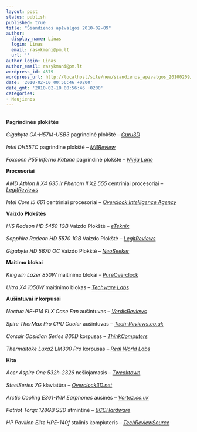 ```yaml
---
layout: post
status: publish
published: true
title: "Šiandienos apžvalgos 2010-02-09"
author:
  display_name: Linas
  login: Linas
  email: rasykmani@pm.lt
  url: ''
author_login: Linas
author_email: rasykmani@pm.lt
wordpress_id: 4579
wordpress_url: http://localhost/site/new/siandienos_apzvalgos_20100209/
date: '2010-02-10 00:56:46 +0200'
date_gmt: '2010-02-10 00:56:46 +0200'
categories:
- Naujienos
---
```

<p>
<br /><b>Pagrindinės plokštės</b><br />
<br /><i> Gigabyte GA-H57M-USB3 </i> pagrindinė plokštė – <i><a class="ns" href="http://www.guru3d.com/article/gigabyte-ga-h57m-usb3-review/">Guru3D</a></i><br />
<br /><i> Intel DH55TC </i> pagrindinė plokštė – <i><a class="ns" href="http://www.mbreview.com/mbr-reviews/1323-intel-dh55tc.html">MBReview </a></i><br />
<br /><i> Foxconn P55 Inferno Katana </i> pagrindinė plokštė – <i><a class="ns" href="http://www.ninjalane.com/reviews/motherboards/katana"> Ninja Lane </a></i></p>
<p><b>Procesoriai</b><br />
<br /><i> AMD Athlon II X4 635 ir Phenom II X2 555 </i> centriniai procesoriai – <i><a class="ns" href="http://www.legitreviews.com/article/1199/1/">LegitReviews</a></i><br />
<br /><i> Intel Core i5 661 </i> centriniai procesoriai – <i><a class="ns" href="http://www.ocia.net/reviews/i5661/page1.shtml">Overclock Intelligence Agency</a></i></p>
<p><b>Vaizdo Plokštės</b><br />
<br /><i> HIS Radeon HD 5450 1GB </i> Vaizdo Plokštė – <i><a class="ns" href="http://www.eteknix.com/reviews/graphics/his-radeon-hd-5450-1gb-graphics-card-unboxing-video/">eTeknix </a></i><br />
<br /><i> Sapphire Radeon HD 5570 1GB </i> Vaizdo Plokštė – <i><a class="ns" href="http://www.legitreviews.com/article/1209/1/"> LegitReviews</a></i><br />
<br /><i> Gigabyte HD 5670 OC </i> Vaizdo Plokštė – <i><a class="ns" href="http://www.neoseeker.com/Articles/Hardware/Reviews/gigabytegt240_hd5670/">NeoSeeker </a></i></p>
<p><b>Maitimo blokai</b><br />
<br /><i>Kingwin Lazer 850W</i> maitinimo blokai - <a class="ns" href="http://www.pureoverclock.com/article906.html">PureOverclock</a><br />
<br /><i>Ultra X4 1050W</i> maitinimo blokas – <i><a class="ns" href="http://www.techwarelabs.com/ultra-x4-1050watt/">Techware Labs</a></i></p>
<p><b>Aušintuvai ir korpusai</b><br />
<br /><i>Noctua NF-P14 FLX Case Fan</i> aušintuvas – <i><a class="ns" href="http://verdisreviews.com/reviews/noctua-nf-p14-flx-case-fan-review/">VerdisReviews</a></i><br />
<br /><i>Spire TherMax Pro CPU Cooler</i> aušintuvas – <i><a class="ns" href="http://tech-reviews.co.uk/reviews/spire-thermax-pro-cpu-cooler-review/">Tech-Reviews.co.uk</a></i><br />
<br /><i>Corsair Obsidian Series 800D</i> korpusas – <i><a class="ns" href="http://www.thinkcomputers.org/corsair-obsidian-series-800d-case-review/">ThinkComputers</a></i><br />
<br /><i>Thermaltake Luxa2 LM300 Pro</i> korpusas – <i><a class="ns" href="http://www.rwlabs.com/article.php?id=232">Real World Labs</a></i></p>
<p><b>Kita</b><br />
<br /><i>Acer Aspire One 532h-2326</i> nešiojamasis – <i><a class="ns" href="http://www.tweaktown.com/reviews/3128/acer_aspire_one_532h_2326_10_1_inch_netbook/index.html">Tweaktown </a></i><br />
<br /><i>SteelSeries 7G</i> klaviatūra – <i><a class="ns" href="http://www.overclock3d.net/reviews/input_devices/steelseries_7g/1">Overclock3D.net</a></i><br />
<br /><i>Arctic Cooling E361-WM Earphones</i> ausinės – <i><a class="ns" href="http://www.vortez.co.uk/review.php?id=117">Vortez.co.uk</a></i><br />
<br /><i>Patriot Torqx 128GB SSD</i> atmintinė – <i><a class="ns" href="http://www.bcchardware.com/index.php?option=com_content&task=view&id=8224&Itemid=40">BCCHardware</a></i><br />
<br /><i>HP Pavilion Elite HPE-140f</i> stalinis kompiuteris – <i><a class="ns" href="http://www.techreviewsource.com/content/view/379/1/">TechReviewSource</a></i></p>
